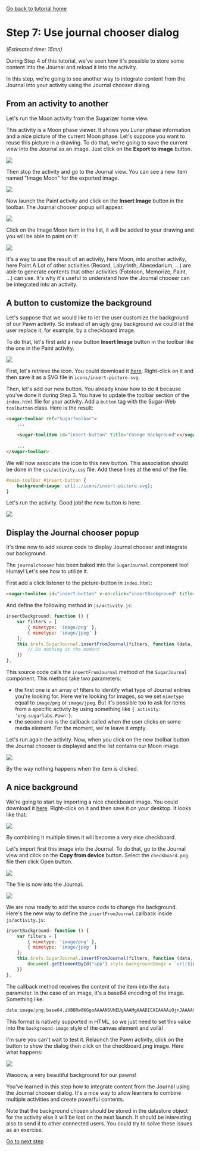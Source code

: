 [Go back to tutorial home](tutorial.md)

# Step 7: Use journal chooser dialog
*(Estimated time: 15mn)*

During Step 4 of this tutorial, we've seen how it's possible to store some content into the Journal and reload it into the activity.

In this step, we're going to see another way to integrate content from the Journal into your activity using the Journal chooser dialog.

## From an activity to another

Let's run the Moon activity from the Sugarizer home view.

This activity is a Moon phase viewer. It shows you Lunar phase information and a nice picture of the current Moon phase.
Let's suppose you want to reuse this picture in a drawing. To do that, we're going to save the current view into the Journal as an image.
Just click on the **Export to image** button.

![](../../images/tutorial_step7_1.png)

Then stop the activity and go to the Journal view.
You can see a new item named "Image Moon" for the exported image.

![](../../images/tutorial_step7_2.png)

Now launch the Paint activity and click on the **Insert Image** button in the toolbar.
The Journal chooser popup will appear.

![](../../images/tutorial_step7_3.png)

Click on the Image Moon item in the list, it will be added to your drawing and you will be able to paint on it!

![](../../images/tutorial_step7_4.png)

It's a way to use the result of an activity, here Moon, into another activity, here Paint.A Lot of other activities (Record, Labyrinth, Abecedarium, ...) are able to generate contents that other activities (Fototoon, Memorize, Paint, ...) can use. It's why it's useful to understand how the Journal chooser can be integrated into an activity.


## A button to customize the background

Let's suppose that we would like to let the user customize the background of our Pawn activity. So instead of an ugly gray background we could let the user replace it, for example, by a checkboard image.

To do that, let's first add a new button **Insert Image** button in the toolbar like the one in the Paint activity.

![](../../images/tutorial_step7_5.png)

First, let's retrieve the icon. 
You could download it [here](../../images/insert-picture.svg). Right-click on it and then save it as a SVG file in `icons/insert-picture.svg`.

Then, let's add our new button. You already know how to do it because you've done it during Step 3. You have to update the toolbar section of the `index.html` file for your activity. Add a `button` tag with the Sugar-Web `toolbutton` class. Here is the result:
```html
<sugar-toolbar ref="SugarToolbar">
	...

	<sugar-toolitem id="insert-button" title="Change Background"></sugar-toolitem>
	
	...
</sugar-toolbar>
```

We will now associate the icon to this new button. This association should be done in the `css/activity.css` file. Add these lines at the end of the file.
```css
#main-toolbar #insert-button {
	background-image: url(../icons/insert-picture.svg);
}
```
Let's run the activity. Good job! the new button is here:

![](../../images/tutorial_step7_6.png)


## Display the Journal chooser popup

It's time now to add source code to display Journal chooser and integrate our background.

The `journalchooser` has been baked into the `SugarJournal` component too! Hurray! Let's see how to utilize it.

First add a click listener to the picture-button in `index.html`:
```html
<sugar-toolitem id="insert-button" v-on:click="insertBackground" title="Change Background"></sugar-toolitem>
```

And define the following method in `js/activity.js`:
```js
insertBackground: function () {
	var filters = [
		{ mimetype: 'image/png' }, 
		{ mimetype: 'image/jpeg' }
	];
	this.$refs.SugarJournal.insertFromJournal(filters, function (data, metadata) {
		// Do nothing at the moment
	})
},
```
This source code calls the `insertFromJournal` method of the `SugarJournal` component. This method take two parameters:

* the first one is an array of filters to identify what type of Journal entries you're looking for. Here we're looking for images, so we set `mimetype` equal to `image/png` or `image/jpeg`. But it's possible too to ask for items from a specific activity by using something like `{ activity: 'org.sugarlabs.Pawn'}`.
* the second one is the callback called when the user clicks on some media element. For the moment, we're leave it empty.

Let's run again the activity. Now, when you click on the new toolbar button the Journal chooser is displayed and the list contains our Moon image.

![](../../images/tutorial_step7_7.png)

By the way nothing happens when the item is clicked.


## A nice background

We're going to start by importing a nice checkboard image. You could download it [here](../../images/checkboard.png). Right-click on it and then save it on your desktop. It looks like that:

![](../../images/checkboard.png)

By combining it multiple times it will become a very nice checkboard.

Let's import first this image into the Journal. To do that, go to the Journal view and click on the **Copy from device** button. Select the `checkboard.png` file then click Open button. 

![](../../images/tutorial_step7_8.png)

The file is now into the Journal.

![](../../images/tutorial_step7_9.png)

We are now ready to add the source code to change the background. Here's the new way to define the `insertFromJournal` callback inside `js/activity.js`:
```js
insertBackground: function () {
	var filters = [
		{ mimetype: 'image/png' }, 
		{ mimetype: 'image/jpeg' }
	];
	this.$refs.SugarJournal.insertFromJournal(filters, function (data, metadata) {
		document.getElementById("app").style.backgroundImage = `url(${data})`;
	})
},
```
The callback method receives the content of the item into the `data` parameter. In the case of an image, it's a base64 encoding of the image. Something like: 
```js
data:image/png;base64,iVBORw0KGgoAAAANSUhEUgAAAMgAAADICAIAAAAiOjnJAAAACXBIWXMAAAsTAAALEwEAmpwYAAAAB3RJTUUH4wIRCSUFWSm...
```
This format is natively supported in HTML, so we just need to set this value into the `background-image` style of the canvas element and voilà!

I'm sure you can't wait to test it. Relaunch the Pawn activity, click on the button to show the dialog then click on the checkboard.png image. Here what happens:

![](../../images/tutorial_step7_10.png)

Waooow, a very beautiful background for our pawns!

You've learned in this step how to integrate content from the Journal using the Journal chooser dialog. It's a nice way to allow learners to combine multiple activities and create powerful contents.

Note that the background chosen should be stored in the datastore object for the activity else it will be lost on the next launch. It should be interesting also to send it to other connected users. You could try to solve these issues as an exercise.

[Go to next step](step8.md)